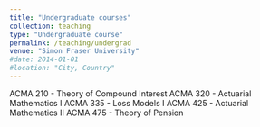 ```yaml
---
title: "Undergraduate courses"
collection: teaching
type: "Undergraduate course"
permalink: /teaching/undergrad
venue: "Simon Fraser University"
#date: 2014-01-01
#location: "City, Country"
---
```


ACMA 210 - Theory of Compound Interest
ACMA 320 - Actuarial Mathematics I
ACMA 335 - Loss Models I
ACMA 425 - Actuarial Mathematics II
ACMA 475 - Theory of Pension
